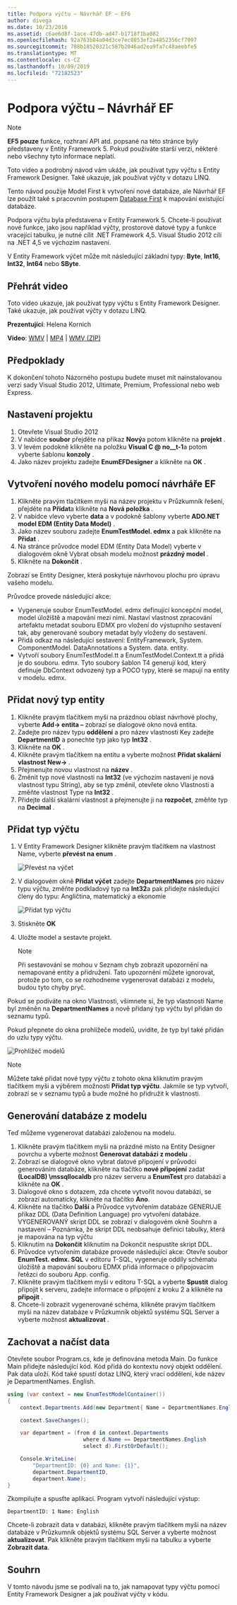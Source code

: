 ```yaml
---
title: Podpora výčtu – Návrhář EF – EF6
author: divega
ms.date: 10/23/2016
ms.assetid: c6ae6d8f-1ace-47db-ad47-b1718f1ba082
ms.openlocfilehash: 92a763b84a04d3ce7ec0853ef2a4852356cf7997
ms.sourcegitcommit: 708b18520321c587b2046ad2ea9fa7c48aeebfe5
ms.translationtype: MT
ms.contentlocale: cs-CZ
ms.lasthandoff: 10/09/2019
ms.locfileid: "72182523"
---
```

# <a name="enum-support---ef-designer"></a>Podpora výčtu – Návrhář EF
> [!NOTE]
> **EF5 pouze** funkce, rozhraní API atd. popsané na této stránce byly představeny v Entity Framework 5. Pokud používáte starší verzi, některé nebo všechny tyto informace neplatí.

Toto video a podrobný návod vám ukáže, jak používat typy výčtu s Entity Framework Designer. Také ukazuje, jak používat výčty v dotazu LINQ.

Tento návod použije Model First k vytvoření nové databáze, ale Návrhář EF lze použít také s pracovním postupem [Database First](~/ef6/modeling/designer/workflows/database-first.md) k mapování existující databáze.

Podpora výčtu byla představena v Entity Framework 5. Chcete-li používat nové funkce, jako jsou například výčty, prostorové datové typy a funkce vracející tabulku, je nutné cílit .NET Framework 4,5. Visual Studio 2012 cílí na .NET 4,5 ve výchozím nastavení.

V Entity Framework výčet může mít následující základní typy: **Byte**, **Int16**, **Int32**, **Int64** nebo **SByte**.

## <a name="watch-the-video"></a>Přehrát video
Toto video ukazuje, jak používat typy výčtu s Entity Framework Designer. Také ukazuje, jak používat výčty v dotazu LINQ.

**Prezentující**: Helena Kornich

**Video**: [WMV](https://download.microsoft.com/download/0/7/A/07ADECC9-7893-415D-9F20-8B97D46A37EC/HDI-ITPro-MSDN-winvideo-enumwithdesiger.wmv) | [MP4](https://download.microsoft.com/download/0/7/A/07ADECC9-7893-415D-9F20-8B97D46A37EC/HDI-ITPro-MSDN-mp4video-enumwithdesiger.m4v) | [WMV (ZIP)](https://download.microsoft.com/download/0/7/A/07ADECC9-7893-415D-9F20-8B97D46A37EC/HDI-ITPro-MSDN-winvideo-enumwithdesiger.zip)

## <a name="pre-requisites"></a>Předpoklady

K dokončení tohoto Názorného postupu budete muset mít nainstalovanou verzi sady Visual Studio 2012, Ultimate, Premium, Professional nebo web Express.

## <a name="set-up-the-project"></a>Nastavení projektu

1.  Otevřete Visual Studio 2012
2.  V nabídce **soubor** přejděte na příkaz **Nový**a potom klikněte na **projekt** .
3.  V levém podokně klikněte na položku **Visual C @ no__t-1**a potom vyberte šablonu **konzoly** .
4.  Jako název projektu zadejte **EnumEFDesigner** a klikněte na **OK** .

## <a name="create-a-new-model-using-the-ef-designer"></a>Vytvoření nového modelu pomocí návrháře EF

1.  Klikněte pravým tlačítkem myši na název projektu v Průzkumník řešení, přejděte na **Přidat**a klikněte na **Nová položka** .
2.  V nabídce vlevo vyberte **data** a v podokně šablony vyberte **ADO.NET model EDM (Entity Data Model)** .
3.  Jako název souboru zadejte **EnumTestModel. edmx** a pak klikněte na **Přidat** .
4.  Na stránce průvodce model EDM (Entity Data Model) vyberte v dialogovém okně Vybrat obsah modelu možnost **prázdný model** .
5.  Klikněte na **Dokončit** .

Zobrazí se Entity Designer, která poskytuje návrhovou plochu pro úpravu vašeho modelu.

Průvodce provede následující akce:

-   Vygeneruje soubor EnumTestModel. edmx definující koncepční model, model úložiště a mapování mezi nimi. Nastaví vlastnost zpracování artefaktu metadat souboru EDMX pro vložení do výstupního sestavení tak, aby generované soubory metadat byly vloženy do sestavení.
-   Přidá odkaz na následující sestavení: EntityFramework, System. ComponentModel. DataAnnotations a System. data. entity.
-   Vytvoří soubory EnumTestModel.tt a EnumTestModel.Context.tt a přidá je do souboru. edmx. Tyto soubory šablon T4 generují kód, který definuje DbContext odvozený typ a POCO typy, které se mapují na entity v modelu. edmx.

## <a name="add-a-new-entity-type"></a>Přidat nový typ entity

1.  Klikněte pravým tlačítkem myši na prázdnou oblast návrhové plochy, vyberte **Add-&gt; entita –** zobrazí se dialogové okno nová entita.
2.  Zadejte pro název typu **oddělení** a pro název vlastnosti Key zadejte **DepartmentID** a ponechte typ jako typ **Int32** .
3.  Klikněte na **OK** .
4.  Klikněte pravým tlačítkem na entitu a vyberte možnost **Přidat skalární vlastnost New-&gt;** .
5.  Přejmenujte novou vlastnost na **název** .
6.  Změnit typ nové vlastnosti na **Int32** (ve výchozím nastavení je nová vlastnost typu String), aby se typ změnil, otevřete okno Vlastnosti a změňte vlastnost Type na **Int32** .
7.  Přidejte další skalární vlastnost a přejmenujte ji na **rozpočet**, změňte typ na **Decimal** .

## <a name="add-an-enum-type"></a>Přidat typ výčtu

1.  V Entity Framework Designer klikněte pravým tlačítkem na vlastnost Name, vyberte **převést na enum** .

    ![Převést na výčet](~/ef6/media/converttoenum.png)

2.  V dialogovém okně **Přidat výčet** zadejte **DepartmentNames** pro název typu výčtu, změňte podkladový typ na **Int32**a pak přidejte následující členy do typu: Angličtina, matematický a ekonomie

    ![Přidat typ výčtu](~/ef6/media/addenumtype.png)

3.  Stiskněte **OK**
4.  Uložte model a sestavte projekt.
    > [!NOTE]
    > Při sestavování se mohou v Seznam chyb zobrazit upozornění na nemapované entity a přidružení. Tato upozornění můžete ignorovat, protože po tom, co se rozhodneme vygenerovat databázi z modelu, budou tyto chyby pryč.

Pokud se podíváte na okno Vlastnosti, všimnete si, že typ vlastnosti Name byl změněn na **DepartmentNames** a nově přidaný typ výčtu byl přidán do seznamu typů.

Pokud přepnete do okna prohlížeče modelů, uvidíte, že typ byl také přidán do uzlu typy výčtu.

![Prohlížeč modelů](~/ef6/media/modelbrowser.png)

>[!NOTE]
> Můžete také přidat nové typy výčtu z tohoto okna kliknutím pravým tlačítkem myši a výběrem možnosti **Přidat typ výčtu**. Jakmile se typ vytvoří, zobrazí se v seznamu typů a bude možné ho přidružit k vlastnosti.

## <a name="generate-database-from-model"></a>Generování databáze z modelu

Teď můžeme vygenerovat databázi založenou na modelu.

1.  Klikněte pravým tlačítkem myši na prázdné místo na Entity Designer povrchu a vyberte možnost **Generovat databázi z modelu** .
2.  Zobrazí se dialogové okno vybrat datové připojení v průvodci generováním databáze, klikněte na tlačítko **nové připojení** zadat **(LocalDB) \\mssqllocaldb** pro název serveru a **EnumTest** pro databázi a klikněte na **OK** .
3.  Dialogové okno s dotazem, zda chcete vytvořit novou databázi, se zobrazí automaticky, klikněte na tlačítko **Ano**.
4.  Klikněte na tlačítko **Další** a Průvodce vytvořením databáze GENERUJE příkaz DDL (Data Definition Language) pro vytvoření databáze. VYGENEROVANÝ skript DDL se zobrazí v dialogovém okně Souhrn a nastavení – Poznámka, že skript DDL neobsahuje definici tabulky, která je mapována na typ výčtu
5.  Kliknutím na **Dokončit** kliknutím na Dokončit nespustíte skript DDL.
6.  Průvodce vytvořením databáze provede následující akce: Otevře soubor **EnumTest. edmx. SQL** v editoru T-SQL, vygeneruje oddíly schématu úložiště a mapování souboru EDMX přidá informace o připojovacím řetězci do souboru App. config.
7.  Klikněte pravým tlačítkem myši v editoru T-SQL a vyberte **Spustit** dialog připojit k serveru, zadejte informace o připojení z kroku 2 a klikněte na **připojit** .
8.  Chcete-li zobrazit vygenerované schéma, klikněte pravým tlačítkem myši na název databáze v Průzkumník objektů systému SQL Server a vyberte možnost **aktualizovat** .

## <a name="persist-and-retrieve-data"></a>Zachovat a načíst data

Otevřete soubor Program.cs, kde je definována metoda Main. Do funkce Main přidejte následující kód. Kód přidá do kontextu nový objekt oddělení. Pak data uloží. Kód také spustí dotaz LINQ, který vrací oddělení, kde název je DepartmentNames. English.

``` csharp
using (var context = new EnumTestModelContainer())
{
    context.Departments.Add(new Department{ Name = DepartmentNames.English });

    context.SaveChanges();

    var department = (from d in context.Departments
                        where d.Name == DepartmentNames.English
                        select d).FirstOrDefault();

    Console.WriteLine(
        "DepartmentID: {0} and Name: {1}",
        department.DepartmentID,  
        department.Name);
}
```

Zkompilujte a spusťte aplikaci. Program vytvoří následující výstup:

```console
DepartmentID: 1 Name: English
```

Chcete-li zobrazit data v databázi, klikněte pravým tlačítkem myši na název databáze v Průzkumník objektů systému SQL Server a vyberte možnost **aktualizovat**. Pak klikněte pravým tlačítkem myši na tabulku a vyberte **Zobrazit data**.

## <a name="summary"></a>Souhrn

V tomto návodu jsme se podívali na to, jak namapovat typy výčtu pomocí Entity Framework Designer a jak používat výčty v kódu. 
